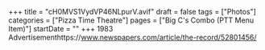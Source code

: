 +++
title = "cH0MVS1VydVP46NLpurV.avif"
draft = false
tags = ["Photos"]
categories = ["Pizza Time Theatre"]
pages = ["Big C's Combo (PTT Menu Item)"]
startDate = ""
+++
1983 Advertisementhttps://www.newspapers.com/article/the-record/52801456/
